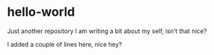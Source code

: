 # hello-world
Just another repository
I am writing a bit about my self, isn't that nice? 

I added a couple of lines here, nice hey?


